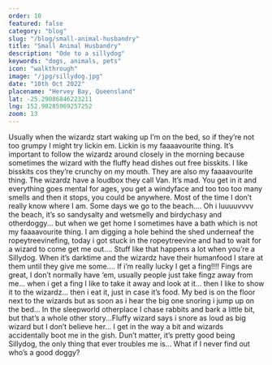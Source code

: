 ```yaml
---
order: 10
featured: false
category: "blog"
slug: "/blog/small-animal-husbandry"
title: "Small Animal Husbandry"
description: "Ode to a sillydog"
keywords: "dogs, animals, pets"
icon: "walkthrough"
image: "/jpg/sillydog.jpg"
date: "10th Oct 2022"
placename: "Hervey Bay, Queensland"
lat: -25.29086846223211
lng: 152.90285969257252
zoom: 13
---
```

Usually when the wizardz start waking up I’m on the bed, so if they’re not too grumpy I might try lickin em. Lickin is my faaaavourite thing. It’s important to follow the wizardz around closely in the morning because sometimes the wizard with the fluffy head dishes out free bisskits. I like bisskits cos they’re crunchy on my mouth. They are also my faaaavourite thing. The wizardz have a loudbox they call Van. It’s mad. You get in it and everything goes mental for ages, you get a windyface and too too too many smells and then it stops, you could be anywhere. Most of the time I don’t really know where I am. Some days we go to the beach.... Oh i luuuuvvvv the beach, it’s so sandysalty and wetsmelly and birdychasy and otherdoggy... but when we get home I sometimes have a bath which is not my faaaavourite thing. I am digging a hole behind the shed underneaf the ropeytreevinefing, today i got stuck in the ropeytreevine and had to wait for a wizard to come get me out.... Stuff like that happens a lot when you’re a Sillydog. When it’s darktime and the wizardz have their humanfood I stare at them until they give me some.... If i’m really lucky I get a fing!!!! Fings are great, I don’t normally have ‘em, usually people just take fingz away from me... when i get a fing I like to take it away and look at it... then I like to show it to the wizardz... then i eat it, just in case it’s food. My bed is on the floor next to the wizards but as soon as i hear the big one snoring i jump up on the bed... In the sleepworld otherplace I chase rabbits and bark a little bit, but that’s a whole other story...Fluffy wizard says i snore as loud as big wizard but I don’t believe her... I get in the way a bit and wizards accidentally boot me in the gish. Dun’t matter, it’s pretty good being Sillydog, the only thing that ever troubles me is... What if I never find out who’s a good doggy?
